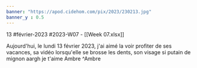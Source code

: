 ```yaml
---
banner: "https://apod.cidehom.com/pix/2023/230213.jpg"
banner_y : 0.5
---
```

13 #février-2023 #2023-W07 - [[Week 07.xlsx]]


Aujourd'hui, le lundi 13 février 2023, j'ai aimé la voir profiter de ses vacances, sa vidéo lorsqu'elle se brosse les dents, son visage si putain de mignon aargh je t'aime Ambre ^Ambre